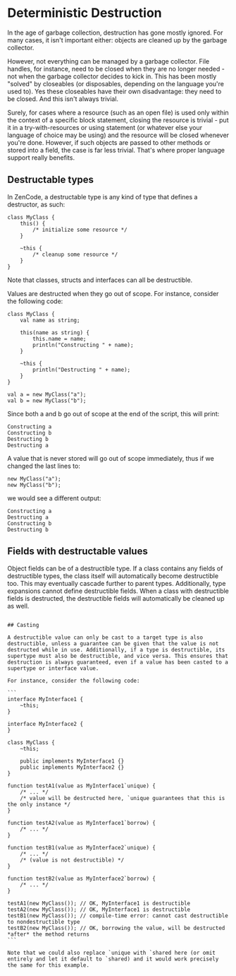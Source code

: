 # Deterministic Destruction

In the age of garbage collection, destruction has gone mostly ignored. For many cases, it isn't important either: objects are cleaned up by the garbage collector.

However, not everything can be managed by a garbage collector. File handles, for instance, need to be closed when they are no longer needed - not when the garbage collector decides to kick in. This has been mostly "solved" by closeables (or disposables, depending on the language you're used to). Yes these closeables have their own disadvantage: they need to be closed. And this isn't always trivial.

Surely, for cases where a resource (such as an open file) is used only within the context of a specific block statement, closing the resource is trivial - put it in a try-with-resources or using statement (or whatever else your language of choice may be using) and the resource will be closed whenever you're done. However, if such objects are passed to other methods or stored into a field, the case is far less trivial. That's where proper language support really benefits.

## Destructable types

In ZenCode, a destructable type is any kind of type that defines a destructor, as such:

```
class MyClass {
	this() {
		/* initialize some resource */
	}
	
	~this {
		/* cleanup some resource */
	}
}
```

Note that classes, structs and interfaces can all be destructible.

Values are destructed when they go out of scope. For instance, consider the following code:

```
class MyClass {
	val name as string;
	
	this(name as string) {
		this.name = name;
		println("Constructing " + name);
	}
	
	~this {
		println("Destructing " + name);
	}
}

val a = new MyClass("a");
val b = new MyClass("b");
```

Since both a and b go out of scope at the end of the script, this will print:

```
Constructing a
Constructing b
Destructing b
Destructing a
```

A value that is never stored will go out of scope immediately, thus if we changed the last lines to:

```
new MyClass("a");
new MyClass("b");
```

we would see a different output:

```
Constructing a
Destructing a
Constructing b
Destructing b
```

## Fields with destructable values

Object fields can be of a destructible type. If a class contains any fields of destructible types, the class itself will automatically become destructible too. This may eventually cascade further to parent types. Additionally, type expansions cannot define destructible fields. When a class with destructible fields is destructed, the destructible fields will automatically be cleaned up as well.

~~~ MORE ~~~

## Casting

A destructible value can only be cast to a target type is also destructible, unless a guarantee can be given that the value is not destructed while in use. Additionally, if a type is destructible, its supertype must also be destructible, and vice versa. This ensures that destruction is always guaranteed, even if a value has been casted to a supertype or interface value.

For instance, consider the following code:

```
interface MyInterface1 {
	~this;
}

interface MyInterface2 {
}

class MyClass {
	~this;
	
	public implements MyInterface1 {}
	public implements MyInterface2 {}
}

function testA1(value as MyInterface1`unique) {
	/* ... */
	/* value will be destructed here, `unique guarantees that this is the only instance */
}

function testA2(value as MyInterface1`borrow) {
	/* ... */
}

function testB1(value as MyInterface2`unique) {
	/* ... */
	/* (value is not destructible) */
}

function testB2(value as MyInterface2`borrow) {
	/* ... */
}

testA1(new MyClass()); // OK, MyInterface1 is destructible
testA2(new MyClass()); // OK, MyInterface1 is destructible
testB1(new MyClass()); // compile-time error: cannot cast destructible to nondestructible type
testB2(new MyClass()); // OK, borrowing the value, will be destructed *after* the method returns
```

Note that we could also replace `unique with `shared here (or omit entirely and let it default to `shared) and it would work precisely the same for this example.
